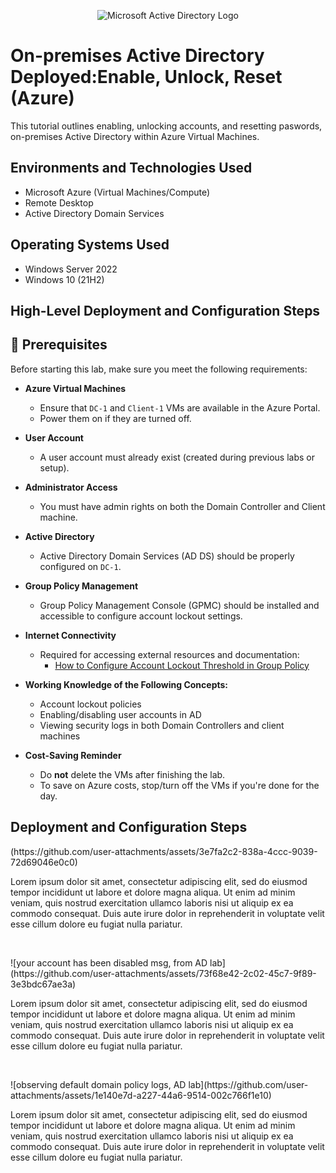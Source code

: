 <p align="center">
<img src="https://i.imgur.com/pU5A58S.png" alt="Microsoft Active Directory Logo"/>
</p>

<h1>On-premises Active Directory Deployed:Enable, Unlock, Reset (Azure)</h1>
This tutorial outlines enabling, unlocking accounts, and resetting paswords, on-premises Active Directory within Azure Virtual Machines.<br />

<h2>Environments and Technologies Used</h2>

- Microsoft Azure (Virtual Machines/Compute)
- Remote Desktop
- Active Directory Domain Services


<h2>Operating Systems Used </h2>

- Windows Server 2022
- Windows 10 (21H2)

<h2>High-Level Deployment and Configuration Steps</h2>

## 🔧 Prerequisites

Before starting this lab, make sure you meet the following requirements:

- **Azure Virtual Machines**
  - Ensure that `DC-1` and `Client-1` VMs are available in the Azure Portal.
  - Power them on if they are turned off.

- **User Account**
  - A user account must already exist (created during previous labs or setup).

- **Administrator Access**
  - You must have admin rights on both the Domain Controller and Client machine.

- **Active Directory**
  - Active Directory Domain Services (AD DS) should be properly configured on `DC-1`.

- **Group Policy Management**
  - Group Policy Management Console (GPMC) should be installed and accessible to configure account lockout settings.

- **Internet Connectivity**
  - Required for accessing external resources and documentation:
    - [How to Configure Account Lockout Threshold in Group Policy](#)
    

- **Working Knowledge of the Following Concepts:**
  - Account lockout policies
  - Enabling/disabling user accounts in AD
  - Viewing security logs in both Domain Controllers and client machines

- **Cost-Saving Reminder**
  - Do **not** delete the VMs after finishing the lab.
  - To save on Azure costs, stop/turn off the VMs if you're done for the day.

<h2>Deployment and Configuration Steps</h2>

<p>
(https://github.com/user-attachments/assets/3e7fa2c2-838a-4ccc-9039-72d69046e0c0)

</p>
<p>
Lorem ipsum dolor sit amet, consectetur adipiscing elit, sed do eiusmod tempor incididunt ut labore et dolore magna aliqua. Ut enim ad minim veniam, quis nostrud exercitation ullamco laboris nisi ut aliquip ex ea commodo consequat. Duis aute irure dolor in reprehenderit in voluptate velit esse cillum dolore eu fugiat nulla pariatur.
</p>
<br />

<p>
![your account has been disabled msg, from AD lab](https://github.com/user-attachments/assets/73f68e42-2c02-45c7-9f89-3e3bdc67ae3a)

</p>
<p>
Lorem ipsum dolor sit amet, consectetur adipiscing elit, sed do eiusmod tempor incididunt ut labore et dolore magna aliqua. Ut enim ad minim veniam, quis nostrud exercitation ullamco laboris nisi ut aliquip ex ea commodo consequat. Duis aute irure dolor in reprehenderit in voluptate velit esse cillum dolore eu fugiat nulla pariatur.
</p>
<br />

<p>
![observing default domain policy logs, AD lab](https://github.com/user-attachments/assets/1e140e7d-a227-44a6-9514-002c766f1e10)

</p>
<p>
Lorem ipsum dolor sit amet, consectetur adipiscing elit, sed do eiusmod tempor incididunt ut labore et dolore magna aliqua. Ut enim ad minim veniam, quis nostrud exercitation ullamco laboris nisi ut aliquip ex ea commodo consequat. Duis aute irure dolor in reprehenderit in voluptate velit esse cillum dolore eu fugiat nulla pariatur.
</p>
